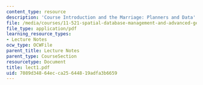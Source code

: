 ```yaml
---
content_type: resource
description: 'Course Introduction and the Marriage: Planners and Data'
file: /media/courses/11-521-spatial-database-management-and-advanced-geographic-information-systems-spring-2003/7089d34864ecca25644819adfa3b6659_lect1.pdf
file_type: application/pdf
learning_resource_types:
- Lecture Notes
ocw_type: OCWFile
parent_title: Lecture Notes
parent_type: CourseSection
resourcetype: Document
title: lect1.pdf
uid: 7089d348-64ec-ca25-6448-19adfa3b6659
---
```

